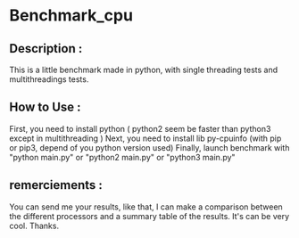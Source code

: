 # Benchmark_cpu

## Description :

This is a little benchmark made in python, with single threading tests and multithreadings tests.

## How to Use :

First, you need to install python ( python2 seem be faster than python3 except in multithreading )
Next, you need to install lib py-cpuinfo (with pip or pip3, depend of you python version used)
Finally, launch benchmark with "python main.py" or "python2 main.py" or "python3 main.py"

## remerciements :

You can send me your results, like that, I can make a comparison between the different processors and a summary table of the results.
It's can be very cool.
Thanks.

